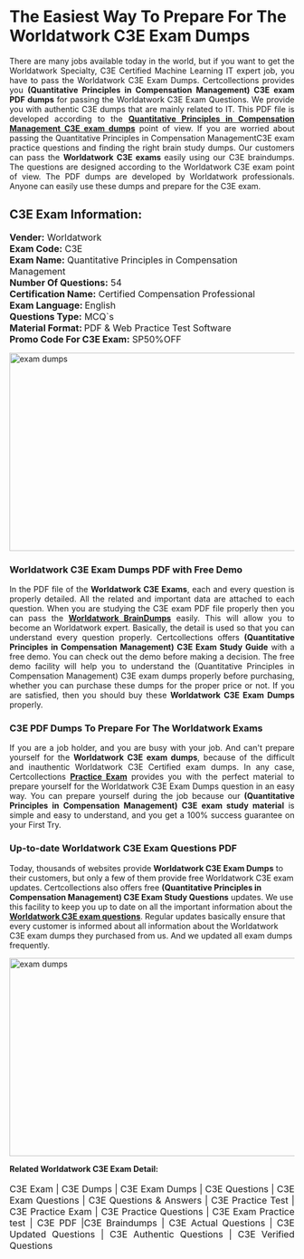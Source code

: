 <h1>The Easiest Way To Prepare For The Worldatwork C3E Exam Dumps</h1> <p style="text-align:justify">There are many jobs available today in the world, but if you want to get the Worldatwork Specialty, C3E Certified Machine Learning IT expert job, you have to pass the Worldatwork C3E Exam Dumps. Certcollections provides you <strong>(Quantitative Principles in Compensation Management) C3E exam PDF dumps</strong> for passing the Worldatwork C3E Exam Questions. We provide you with authentic C3E dumps that are mainly related to IT. This PDF file is developed according to the <a href="https://www.certsofficial.com/worldatwork/c3e-questions"><strong>Quantitative Principles in Compensation Management C3E exam dumps</strong></a> point of view. If you are worried about passing the Quantitative Principles in Compensation ManagementC3E exam practice questions and finding the right brain study dumps. Our customers can pass the <strong>Worldatwork C3E exams </strong>easily using our C3E braindumps. The questions are designed according to the Worldatwork C3E exam point of view. The PDF dumps are developed by Worldatwork professionals. Anyone can easily use these dumps and prepare for the C3E exam.</p> <h2><strong>C3E Exam Information:</strong></h2> <p><span style="font-size:16px"><strong>Vender:</strong> Worldatwork<br /> <strong>Exam Code:</strong> C3E<br /> <strong>Exam Name:</strong> Quantitative Principles in Compensation Management<br /> <strong>Number Of Questions:</strong> 54<br /> <strong>Certification Name:</strong> Certified Compensation Professional<br /> <strong>Exam Language: </strong>English<br /> <strong>Questions Type:</strong> MCQ`s<br /> <strong>Material Format: </strong>PDF & Web Practice Test Software<br /> <strong>Promo Code For C3E Exam:</strong> SP50%OFF</span></p> <p><a href="https://www.certsofficial.com/worldatwork/c3e-questions" rel="no-follow"><img alt="exam dumps" src="https://www.certcollections.com/uploads/content/certsofficial.jpg" style="height:350px; width:750px" /></a></p> <h3><strong>Worldatwork C3E Exam Dumps PDF with Free Demo</strong></h3> <p style="text-align:justify">In the PDF file of the <strong>Worldatwork C3E Exams</strong>, each and every question is properly detailed. All the related and important data are attached to each question. When you are studying the C3E exam PDF file properly then you can pass the <a href="https://www.certsofficial.com/worldatwork-dumps"><strong>Worldatwork BrainDumps</strong></a> easily. This will allow you to become an Worldatwork expert. Basically, the detail is used so that you can understand every question properly. Certcollections offers <strong>(Quantitative Principles in Compensation Management) C3E Exam Study Guide</strong> with a free demo. You can check out the demo before making a decision. The free demo facility will help you to understand the (Quantitative Principles in Compensation Management) C3E exam dumps properly before purchasing, whether you can purchase these dumps for the proper price or not. If you are satisfied, then you should buy these <strong>Worldatwork C3E Exam Dumps</strong> properly.</p> <h3><strong>C3E PDF Dumps To Prepare For The Worldatwork Exams</strong></h3> <p style="text-align:justify">If you are a job holder, and you are busy with your job. And can't prepare yourself for the <strong>Worldatwork C3E exam dumps</strong>, because of the difficult and inauthentic Worldatwork C3E Certified exam dumps. In any case, Certcollections <strong><a href="https://www.certsofficial.com/">Practice Exam</a></strong> provides you with the perfect material to prepare yourself for the Worldatwork C3E Exam Dumps question in an easy way. You can prepare yourself during the job because our <strong>(Quantitative Principles in Compensation Management) C3E exam study material</strong> is simple and easy to understand, and you get a 100% success guarantee on your First Try.</p> <h3><strong>Up-to-date Worldatwork C3E Exam Questions PDF</strong></h3> <p>Today, thousands of websites provide <strong>Worldatwork C3E Exam Dumps</strong> to their customers, but only a few of them provide free Worldatwork C3E exam updates. Certcollections also offers free <strong>(Quantitative Principles in Compensation Management) C3E Exam Study Questions</strong> updates. We use this facility to keep you up to date on all the important information about the <a href="https://www.certsofficial.com/worldatwork/c3e-questions"><strong>Worldatwork C3E exam questions</strong></a>. Regular updates basically ensure that every customer is informed about all information about the Worldatwork C3E exam dumps they purchased from us. And we updated all exam dumps frequently.</p> <p><a href="https://www.certsofficial.com/worldatwork/c3e-questions"><img alt="exam dumps " src="https://www.certcollections.com/uploads/content/certsofficial2.jpg" style="height:350px; width:750px" /></a></p> <p style="text-align:justify"><span style="font-size:14px"><strong>Related Worldatwork C3E Exam Detail:</strong></span><br /> <br /> <span style="font-size:16px">C3E Exam | C3E Dumps | C3E Exam Dumps | C3E Questions | C3E Exam Questions | C3E Questions & Answers | C3E Practice Test | C3E Practice Exam | C3E Practice Questions | C3E Exam Practice test | C3E PDF |C3E Braindumps | C3E Actual Questions | C3E Updated Questions | C3E Authentic Questions | C3E Verified Questions</span></p>
